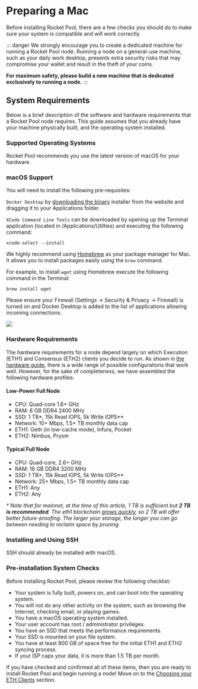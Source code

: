 # Preparing a Mac

Before installing Rocket Pool, there are a few checks you should do to make sure your system is compatible and will work correctly.

::: danger
We strongly encourage you to create a dedicated machine for running a Rocket Pool node.
Running a node on a general-use machine, such as your daily work desktop, presents extra security risks that may compromise your wallet and result in the theft of your coins.

**For maximum safety, please build a new machine that is dedicated exclusively to running a node.**
:::


## System Requirements

Below is a brief description of the software and hardware requirements that a Rocket Pool node requires.
This guide assumes that you already have your machine physically built, and the operating system installed.


### Supported Operating Systems

Rocket Pool recommends you use the latest version of macOS for your hardware.

### macOS Support

You will need to install the following pre-requisites:

```Docker Desktop``` by [downloading the binary](https://www.docker.com/products/docker-desktop) installer from the website and dragging it to your Applications folder.

```XCode Command Line Tools``` can be downloaded by opening up the Terminal application (located in /Applications/Utilties) and executing the following command:

```
xcode-select --install
```

We highly recommend using [Homebrew](https://brew.sh) as your package manager for Mac. It allows you to install packages easily using the ```brew``` command.

For example, to install ```wget``` using Homebrew execute the following command in the Terminal:

```
brew install wget
```

Please ensure your Firewall (Settings -> Security & Privacy -> Firewall) is turned on and Docker Desktop is added to the list of applications allowing incoming connections.

![](../local/images/mac/docker-firewall.png)


### Hardware Requirements

The hardware requirements for a node depend largely on which Execution (ETH1) and Consensus (ETH2) clients you decide to run.
As shown in [the hardware guide](./hardware.md), there is a wide range of possible configurations that work well.
However, for the sake of completeness, we have assembled the following hardware profiles:


#### Low-Power Full Node
- CPU: Quad-core 1.6+ GHz
- RAM: 8 GB DDR4 2400 MHz
- SSD: 1 TB*, 15k Read IOPS, 5k Write IOPS**
- Network: 10+ Mbps, 1.5+ TB monthly data cap
- ETH1: Geth (in low-cache mode), Infura, Pocket
- ETH2: Nimbus, Prysm


#### Typical Full Node
- CPU: Quad-core, 2.6+ GHz
- RAM: 16 GB DDR4 3200 MHz
- SSD: 1 TB*, 15k Read IOPS, 5k Write IOPS**
- Network: 25+ Mbps, 1.5+ TB monthly data cap
- ETH1: Any
- ETH2: Any


*\* Note that for mainnet, at the time of this article, 1 TB is sufficient but **2 TB is recommended**.
The eth1 blockchain [grows quickly](https://ycharts.com/indicators/ethereum_chain_full_sync_data_size), so 2 TB will offer better future-proofing.
The larger your storage, the longer you can go between needing to reclaim space by pruning.*

### Installing and Using SSH

SSH should already be installed with macOS.

### Pre-installation System Checks

Before installing Rocket Pool, please review the following checklist:

- Your system is fully built, powers on, and can boot into the operating system.
- You will not do any other activity on the system, such as browsing the Internet, checking email, or playing games.
- You have a macOS operating system installed.
- Your user account has root / administrator privileges.
- You have an SSD that meets the performance requirements.
- Your SSD is mounted on your file system.
- You have at least 800 GB of space free for the initial ETH1 and ETH2 syncing process.
- If your ISP caps your data, it is more than 1.5 TB per month.

If you have checked and confirmed all of these items, then you are ready to install Rocket Pool and begin running a node!
Move on to the [Choosing your ETH Clients](../eth-clients.md) section.
